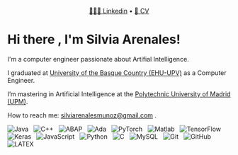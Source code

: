 <p align="center">
  <a href="https://es.linkedin.com/in/silvia-arenales"> 👩🏽‍💼 Linkedin</a> •
  <a href="https://drive.google.com/file/d/1FIUCWlIfqEICqXy-3Xw1jhEQ6_9JwYot/view?usp=sharing"> 🔖 CV </a> 
</p>

# Hi there , I'm Silvia Arenales!

I'm a computer engineer passionate about Artifial Intelligence.

I graduated at <a href="https://www.ehu.eus/es/web/informatika-fakultatea">University of the Basque Country (EHU-UPV)</a> as a Computer Engineer.

I’m mastering in Artificial Intelligence at the <a href="https://www.upm.es/">Polytechnic University of Madrid (UPM)</a>.

How to reach me: silviarenalesmunoz@gmail.com .

![Java](https://img.shields.io/badge/-Java-black?logo=java&style=social)&nbsp;&nbsp;
![C++](https://img.shields.io/badge/-C++-black?logo=c%2B%2B&style=social)&nbsp;&nbsp;
![ABAP](https://img.shields.io/badge/-ABAP-black?logo=sap&style=social)&nbsp;&nbsp;
![Ada](https://img.shields.io/badge/-Ada-black?logo=ada&style=social)&nbsp;&nbsp;
![PyTorch](https://img.shields.io/badge/-PyTorch-black?logo=pytorch&style=social)&nbsp;&nbsp;
![Matlab](https://img.shields.io/badge/-Matlab-black?logo=mathworks&style=social)&nbsp;&nbsp;
![TensorFlow](https://img.shields.io/badge/-TensorFlow-black?logo=tensorflow&style=social)&nbsp;&nbsp;
![Keras](https://img.shields.io/badge/-Keras-black?logo=keras&style=social)&nbsp;&nbsp;
![JavaScript](https://img.shields.io/badge/-JavaScript-black?logo=javascript&style=social)&nbsp;&nbsp;
![Python](https://img.shields.io/badge/-Python-black?logo=Python&style=social)&nbsp;&nbsp;
![C](https://img.shields.io/badge/-C-black?logo=c&style=social)&nbsp;&nbsp;
![MySQL](https://img.shields.io/badge/-MySQL-black?logo=mysql&style=social)&nbsp;&nbsp;
![Git](https://img.shields.io/badge/-Git-black?logo=git&style=social)&nbsp;&nbsp;
![GitHub](https://img.shields.io/badge/-GitHub-black?logo=github&style=social)&nbsp;&nbsp;
![LATEX](https://img.shields.io/badge/-LATEX-black?logo=latex&style=social)&nbsp;&nbsp;


